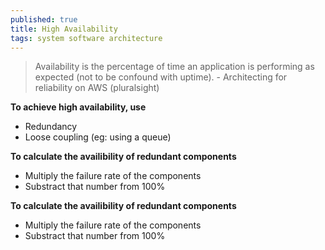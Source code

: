 ```yaml
---
published: true
title: High Availability
tags: system software architecture
---
```

> Availability is the percentage of time an application is performing as expected (not to be confound with uptime). - Architecting for reliability on AWS (pluralsight)

**To achieve high availability, use**
- Redundancy
- Loose coupling (eg: using a queue)

**To calculate the availibility of redundant components**
- Multiply the failure rate of the components
- Substract that number from 100%

**To calculate the availibility of redundant components**
- Multiply the failure rate of the components
- Substract that number from 100%
